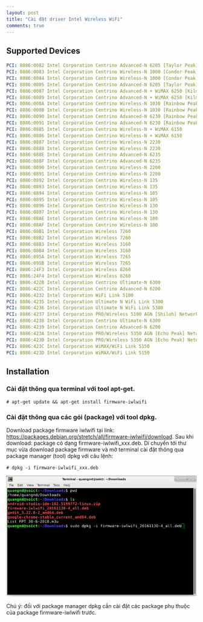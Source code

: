 ```yaml
---
layout: post
title: "Cài đặt driver Intel Wireless WiFi"
comments: true
---
```


<a name="sd"></a>

## Supported Devices

```yaml
PCI: 8086:0082 Intel Corporation Centrino Advanced-N 6205 [Taylor Peak]
PCI: 8086:0083 Intel Corporation Centrino Wireless-N 1000 [Condor Peak]
PCI: 8086:0084 Intel Corporation Centrino Wireless-N 1000 [Condor Peak]
PCI: 8086:0085 Intel Corporation Centrino Advanced-N 6205 [Taylor Peak]
PCI: 8086:0087 Intel Corporation Centrino Advanced-N + WiMAX 6250 [Kilmer Peak]
PCI: 8086:0089 Intel Corporation Centrino Advanced-N + WiMAX 6250 [Kilmer Peak]
PCI: 8086:008A Intel Corporation Centrino Wireless-N 1030 [Rainbow Peak]
PCI: 8086:008B Intel Corporation Centrino Wireless-N 1030 [Rainbow Peak]
PCI: 8086:0090 Intel Corporation Centrino Advanced-N 6230 [Rainbow Peak]
PCI: 8086:0091 Intel Corporation Centrino Advanced-N 6230 [Rainbow Peak]
PCI: 8086:0885 Intel Corporation Centrino Wireless-N + WiMAX 6150
PCI: 8086:0886 Intel Corporation Centrino Wireless-N + WiMAX 6150
PCI: 8086:0887 Intel Corporation Centrino Wireless-N 2230
PCI: 8086:0888 Intel Corporation Centrino Wireless-N 2230
PCI: 8086:088E Intel Corporation Centrino Advanced-N 6235
PCI: 8086:088F Intel Corporation Centrino Advanced-N 6235
PCI: 8086:0890 Intel Corporation Centrino Wireless-N 2200
PCI: 8086:0891 Intel Corporation Centrino Wireless-N 2200
PCI: 8086:0892 Intel Corporation Centrino Wireless-N 135
PCI: 8086:0893 Intel Corporation Centrino Wireless-N 135
PCI: 8086:0894 Intel Corporation Centrino Wireless-N 105
PCI: 8086:0895 Intel Corporation Centrino Wireless-N 105
PCI: 8086:0896 Intel Corporation Centrino Wireless-N 130
PCI: 8086:0897 Intel Corporation Centrino Wireless-N 130
PCI: 8086:08AE Intel Corporation Centrino Wireless-N 100
PCI: 8086:08AF Intel Corporation Centrino Wireless-N 100
PCI: 8086:08B1 Intel Corporation Wireless 7260
PCI: 8086:08B2 Intel Corporation Wireless 7260
PCI: 8086:08B3 Intel Corporation Wireless 3160
PCI: 8086:08B4 Intel Corporation Wireless 3160
PCI: 8086:095A Intel Corporation Wireless 7265
PCI: 8086:095B Intel Corporation Wireless 7265
PCI: 8086:24F3 Intel Corporation Wireless 8260
PCI: 8086:24F4 Intel Corporation Wireless 8260
PCI: 8086:422B Intel Corporation Centrino Ultimate-N 6300
PCI: 8086:422C Intel Corporation Centrino Advanced-N 6200
PCI: 8086:4232 Intel Corporation WiFi Link 5100
PCI: 8086:4235 Intel Corporation Ultimate N WiFi Link 5300
PCI: 8086:4236 Intel Corporation Ultimate N WiFi Link 5300
PCI: 8086:4237 Intel Corporation PRO/Wireless 5100 AGN [Shiloh] Network Connection
PCI: 8086:4238 Intel Corporation Centrino Ultimate-N 6300
PCI: 8086:4239 Intel Corporation Centrino Advanced-N 6200
PCI: 8086:423A Intel Corporation PRO/Wireless 5350 AGN [Echo Peak] Network Connection
PCI: 8086:423B Intel Corporation PRO/Wireless 5350 AGN [Echo Peak] Network Connection
PCI: 8086:423C Intel Corporation WiMAX/WiFi Link 5150
PCI: 8086:423D Intel Corporation WiMAX/WiFi Link 5150
```

<!--more-->

<a name="installation"></a>

## Installation

<a name="tool-apt-get"></a>

### Cài đặt thông qua terminal với tool apt-get.

```liquid
# apt-get update && apt-get install firmware-iwlwifi
```
<a name="tool-dpkg"></a>

### Cài đặt thông qua các gói (package) với tool dpkg.

Download package firmware iwlwifi tại link: https://packages.debian.org/stretch/all/firmware-iwlwifi/download.
Sau khi download: package có dạng firmware-iwlwifi_xxx.deb.
Di chuyển tới thư mục vừa download package firmware và mở terminal cài đặt thông qua package manager (tool) dpkg với câu lệnh:

```liquid
# dpkg -i firmware-iwlwifi_xxx.deb
```
  ![Firmware](https://raw.githubusercontent.com/qndev/blog/gh-pages/images/posts/firmware.png)

Chú ý: đối với package manager dpkg cần cài đặt các package phụ thuộc của package firmware-iwlwifi trước.
